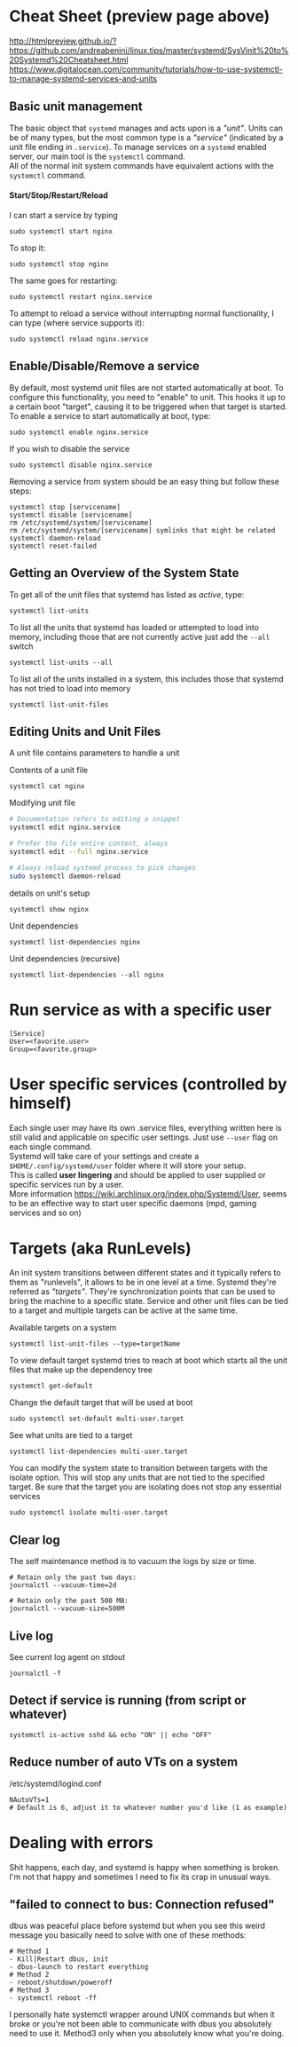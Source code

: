# Cheat Sheet (preview page above)
http://htmlpreview.github.io/?https://github.com/andreabenini/linux.tips/master/systemd/SysVinit%20to%20Systemd%20Cheatsheet.html
https://www.digitalocean.com/community/tutorials/how-to-use-systemctl-to-manage-systemd-services-and-units


## Basic unit management
The basic object that `systemd` manages and acts upon is a _"unit"_.
Units can be of many types, but the most common type is a _"service"_ (indicated by a unit file ending in `.service`).
To manage services on a `systemd` enabled server, our main tool is the `systemctl` command.  
All of the normal init system commands have equivalent actions with the `systemctl` command.
#### Start/Stop/Restart/Reload
I can start a service by typing
```
sudo systemctl start nginx
```
To stop it:
```
sudo systemctl stop nginx
```
The same goes for restarting:
```
sudo systemctl restart nginx.service
```
To attempt to reload a service without interrupting normal functionality, I can type (where service supports it):
```
sudo systemctl reload nginx.service
```


## Enable/Disable/Remove a service
By default, most systemd unit files are not started automatically at boot. To configure this functionality, you need to "enable" to unit. This hooks it up to a certain boot "target", causing it to be triggered when that target is started.  
To enable a service to start automatically at boot, type:
```
sudo systemctl enable nginx.service
```
If you wish to disable the service
```
sudo systemctl disable nginx.service
```
Removing a service from system should be an easy thing but follow these steps:
```
systemctl stop [servicename]
systemctl disable [servicename]
rm /etc/systemd/system/[servicename]
rm /etc/systemd/system/[servicename] symlinks that might be related
systemctl daemon-reload
systemctl reset-failed
```


## Getting an Overview of the System State
To get all of the unit files that systemd has listed as _active_, type:
```
systemctl list-units
```
To list all the units that systemd has loaded or attempted to load into memory,
including those that are not currently active just add the `--all` switch
```
systemctl list-units --all
```
To list all of the units installed in a system, 
this includes those that systemd has not tried to load into memory
```
systemctl list-unit-files
```


## Editing Units and Unit Files
A unit file contains parameters to handle a unit  

Contents of a unit file
```
systemctl cat nginx
```
Modifying unit file
```sh
# Documentation refers to editing a snippet
systemctl edit nginx.service

# Prefer the file entire content, always
systemctl edit --full nginx.service

# Always reload systemd process to pick changes
sudo systemctl daemon-reload
```
details on unit's setup
```
systemctl show nginx
```
Unit dependencies
```
systemctl list-dependencies nginx
```
Unit dependencies (recursive)
```
systemctl list-dependencies --all nginx
```

# Run service as with a specific user
```
[Service]
User=<favorite.user>
Group=<favorite.group>
```

# User specific services (controlled by himself)
Each single user may have its own .service files, everything written here is still valid and applicable on specific user settings.
Just use `--user` flag on each single command.  
Systemd will take care of your settings and create a `$HOME/.config/systemd/user` folder where it will store your setup.  
This is called **user lingering** and should be applied to user supplied or specific services run by a user.  
More information https://wiki.archlinux.org/index.php/Systemd/User, seems to be an effective way to start user specific daemons (mpd, gaming services and so on)


# Targets (aka RunLevels)
An init system transitions between different states and it typically refers to them as "runlevels", it allows to be in one
level at a time.
Systemd they're referred as _"targets"_. They're synchronization points that can be used to bring the machine to a specific
state. Service and other unit files can be tied to a target and multiple targets can be active at the same time.

Available targets on a system
```
systemctl list-unit-files --type=targetName
```

To view default target systemd tries to reach at boot which starts all the unit files that make up the dependency
tree
```
systemctl get-default
```
Change the default target that will be used at boot
```
sudo systemctl set-default multi-user.target
```
See what units are tied to a target
```
systemctl list-dependencies multi-user.target
```
You can modify the system state to transition between targets with the isolate option.
This will stop any units that are not tied to the specified target.
Be sure that the target you are isolating does not stop any essential services
```
sudo systemctl isolate multi-user.target
```


## Clear log
The self maintenance method is to vacuum the logs by size or time.
```
# Retain only the past two days:
journalctl --vacuum-time=2d

# Retain only the past 500 MB:
journalctl --vacuum-size=500M
```

## Live log
See current log agent on stdout
```
journalctl -f
```

## Detect if service is running (from script or whatever)
```
systemctl is-active sshd && echo "ON" || echo "OFF"
```

## Reduce number of auto VTs on a system
/etc/systemd/logind.conf
```
NAutoVTs=1
# Default is 6, adjust it to whatever number you'd like (1 as example)
```

# Dealing with errors
Shit happens, each day, and systemd is happy when something is broken. I'm not that happy and sometimes I need to fix its crap in 
unusual ways.
## "failed to connect to bus: Connection refused"
dbus was peaceful place before systemd but when you see this weird message you basically need to solve with one of these methods:
```
# Method 1
- Kill|Restart dbus, init
- dbus-launch to restart everything
# Method 2
- reboot/shutdown/poweroff
# Method 3
- systemctl reboot -ff
```
I personally hate systemctl wrapper around UNIX commands but when it broke or you're not been able to communicate with dbus you
absolutely need to use it. Method3 only when you absolutely know what you're doing.
